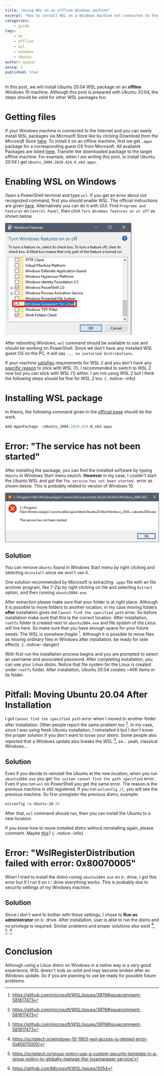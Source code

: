 ```yaml
---
title: "Using WSL on an offline Windows machine"
excerpt: "How to install WSL on a Windows machine not connected to the Internet"
categories:
    - guide
tags:
    - en
    - offline
    - wsl
    - windows
    - ubuntu
author: ayazar
axseq: 2
published: true
---
```


In this post, we will install Ubuntu 20.04 WSL package on an **offline**
Windows 10 machine. Although this post is prepared with Ubuntu 20.04, the steps
should be valid for other WSL packages too.

# Getting files

If your Windows machine is connected to the Internet and you can easily install
WSL packages via Microsoft Store like by clicking *Download from the Microsoft
Store* [here](https://ubuntu.com/wsl). To install it on an offline machine,
first we get `.appx` package for a corresponding guest OS from Microsoft. All
available Packages are listed
[here](https://docs.microsoft.com/en-us/windows/wsl/install-manual#downloading-distributions).
Transfer the downloaded package to the target offline machine. For example, when
I am writing this post, to install Ubuntu 20.04 I get
`Ubuntu_2004.2020.424.0_x64.appx`.

# Enabling WSL on Windows

Open a PowerShell terminal and type `wsl`. If you get an error about not recognized
command, first you should enable WSL. The official instructions are given
[here](https://docs.microsoft.com/en-us/windows/wsl/install-win10#set-your-distribution-version-to-wsl-1-or-wsl-2).
Alternatively you can do it with GUI. Find `Programs and Features` on `Control Panel`,
then click `Turn Windows features on or off` as shown below.

![WSL enable](/assets/images/blog/21/2-wsl-enable.png)

After rebooting Windows, `wsl` command should be available to use and should be
working on PowerShell. Since we don't have any installed WSL guest OS on the PC,
it will say  `... no installed distributions.`

If your machine
[satisfies](https://docs.microsoft.com/en-us/windows/wsl/install-win10#step-2---check-requirements-for-running-wsl-2)
requirements for WSL 2 and you don't have any [specific
reason](https://docs.microsoft.com/en-us/windows/wsl/compare-versions) to stick
with WSL (1), I recommended to switch to WSL 2 now but you can stick with WSL
(1) either. I am not using WSL 2 but I think the following steps should be fine
for WSL 2 too.
{: .notice--info}

# Installing WSL package

In theory, the following command given in the [official
page](https://docs.microsoft.com/en-us/windows/wsl/install-manual#installing-your-distro)
should do the work.

```powershell
Add-AppxPackage .\Ubuntu_2004.2020.424.0_x64.appx
```

# Error: "The service has not been started"

After installing the package, you can find the installed software by typing
`Ubuntu` in Windows Start menu search. **However** in my case, I couldn't
start the Ubuntu WSL and got the `The service has not been started.` error as
shown below. This is probably related to version of Windows 10.

![WSL The service has not been started error](/assets/images/blog/21/2-wsl-error.png)

## Solution

You can remove `Ubuntu` found in Windows Start menu by right clicking and selecting
`Uninstall` since we won't use it.

One solution recommended by Microsoft is extracting `.appx` file with an file
archiver program, like 7-Zip by right clicking on file and selecting `Extract`
option, and then running `ubuntu2004.exe`.

After extraction please make sure that your folder is at right place. Although
it is possible to move folders to another location, in my case moving folders
**after** installation gives me `Cannot find the specified path` error. So
before installation make sure that this is the correct location. After
installation, `rootfs` folder is created next to `ubuntu2004.exe` and file
system of the Linux will live here. So make sure that you have enough space for
your future needs. The WSL is somehow *fragile* [^1f]. Although it is possible
to move files as moving ordinary files in Windows after installation,
be ready for side effects.
{: .notice--danger}

With first run the installation process begins
and you are prompted to select an username and associated password. After
completing installation, you can use your Linux distro. Notice that file system
for the Linux is created under `rootfs` folder. After installation, Ubuntu 20.04
creates ~40K items in its folder.

# Pitfall: Moving Ubuntu 20.04 After Installation

I got `Cannot find the specified path` error when I moved to another folder
after installation. Other people report the same problem too [^1f]. In my case,
since I was using fresh Ubuntu installation, I reinstalled it but I don't know the
proper solution if you don't want to loose your distro. Some people also
reported that a Windows update also breaks the WSL [^1f], so... yeah, classical
Windows...

## Solution

Even if you decide to reinstall the Ubuntu at the new location, when you run
`ubuntu2004.exe` you get `The system cannot find the path specified` error.
Even if you run `wsl` on PowerShell you get the same error. The reason is
the previous machine is still registered. If you run `wslconfig /l`, you will
see the previous machine. So first *unregister* the previous distro, example:

```powershell
wslconfig /u Ubuntu-20.04
```

After that, `wsl` command should run, then you can install the Ubuntu to a
new location.

If you know how to move installed distro without reinstalling again, please
comment. Maybe [this](https://stackoverflow.com/a/51767786)?
{: .notice--info}

# Error: "WslRegisterDistribution failed with error: 0x80070005"

When I tried to install the distro runnig `ubuntu2004.exe` on `D:` drive, I
got this error but if I run it on `C:` drive everything works. This is probably
due to security settings of my Windows machine.

## Solution

Since I don't want to bother with these settings, I chose to **Run as
administrator** on `D:` drive. After installation, user is able to run the
distro and no privilege is required. Similar problems and proper solutions also
exist [^2f], [^3f], [^4f].

# Conclusion

Although using a Linux distro on Windows in a *native* way is a very good
experience, WSL doesn't look so solid and may become broken after an Windows
update. So if you are planning to use be ready for possible future problems.

[^1f]: <https://github.com/microsoft/WSL/issues/3976#issuecomment-581617473>
[^2f]: <https://scriptech.io/windows-10-1903-wsl-access-is-denied-error-0x80070005/>
[^3f]: <https://scriptech.io/group-policy-use-a-custom-security-template-in-a-group-policy-to-globally-manage-the-lxssmanager-service/>
[^4f]: <https://github.com/Microsoft/WSL/issues/3054>
